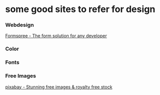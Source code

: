 # some good sites to refer for design

### Webdesign
[Formspree - The form solution for any developer](https://formspree.io/)


### Color


### Fonts


### Free Images
[pixabay - Stunning free images & royalty free stock](https://pixabay.com/)

